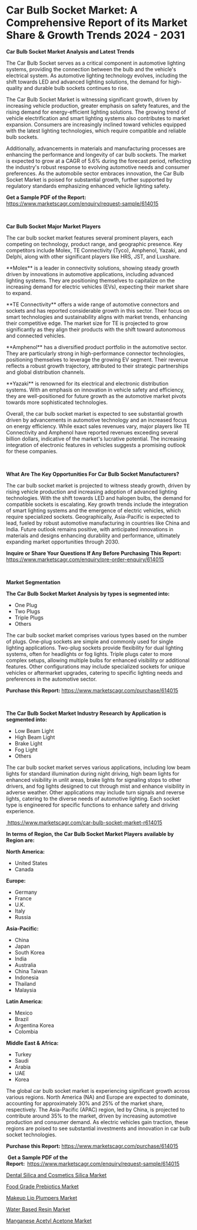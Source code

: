 <p><h1>Car Bulb Socket Market: A Comprehensive Report of its Market Share & Growth Trends 2024 - 2031</h1></p><p><strong>Car Bulb Socket Market Analysis and Latest Trends</strong></p>
<p><p>The Car Bulb Socket serves as a critical component in automotive lighting systems, providing the connection between the bulb and the vehicle's electrical system. As automotive lighting technology evolves, including the shift towards LED and advanced lighting solutions, the demand for high-quality and durable bulb sockets continues to rise. </p><p>The Car Bulb Socket Market is witnessing significant growth, driven by increasing vehicle production, greater emphasis on safety features, and the rising demand for energy-efficient lighting solutions. The growing trend of vehicle electrification and smart lighting systems also contributes to market expansion. Consumers are increasingly inclined toward vehicles equipped with the latest lighting technologies, which require compatible and reliable bulb sockets.</p><p>Additionally, advancements in materials and manufacturing processes are enhancing the performance and longevity of car bulb sockets. The market is expected to grow at a CAGR of 5.6% during the forecast period, reflecting the industry's robust response to evolving automotive needs and consumer preferences. As the automobile sector embraces innovation, the Car Bulb Socket Market is poised for substantial growth, further supported by regulatory standards emphasizing enhanced vehicle lighting safety.</p></p>
<p><strong>Get a Sample PDF of the Report:&nbsp;</strong> <a href="https://www.marketscagr.com/enquiry/request-sample/614015?utm_campaign=1278&utm_medium=2&utm_source=Github&utm_content=ia&utm_term=12102024&utm_id=car-bulb-socket">https://www.marketscagr.com/enquiry/request-sample/614015</a></p>
<p>&nbsp;</p>
<p><strong>Car Bulb Socket Major Market Players</strong></p>
<p><p>The car bulb socket market features several prominent players, each competing on technology, product range, and geographic presence. Key competitors include Molex, TE Connectivity (Tyco), Amphenol, Yazaki, and Delphi, along with other significant players like HRS, JST, and Luxshare.</p><p>**Molex** is a leader in connectivity solutions, showing steady growth driven by innovations in automotive applications, including advanced lighting systems. They are positioning themselves to capitalize on the increasing demand for electric vehicles (EVs), expecting their market share to expand.</p><p>**TE Connectivity** offers a wide range of automotive connectors and sockets and has reported considerable growth in this sector. Their focus on smart technologies and sustainability aligns with market trends, enhancing their competitive edge. The market size for TE is projected to grow significantly as they align their products with the shift toward autonomous and connected vehicles.</p><p>**Amphenol** has a diversified product portfolio in the automotive sector. They are particularly strong in high-performance connector technologies, positioning themselves to leverage the growing EV segment. Their revenue reflects a robust growth trajectory, attributed to their strategic partnerships and global distribution channels.</p><p>**Yazaki** is renowned for its electrical and electronic distribution systems. With an emphasis on innovation in vehicle safety and efficiency, they are well-positioned for future growth as the automotive market pivots towards more sophisticated technologies.</p><p>Overall, the car bulb socket market is expected to see substantial growth driven by advancements in automotive technology and an increased focus on energy efficiency. While exact sales revenues vary, major players like TE Connectivity and Amphenol have reported revenues exceeding several billion dollars, indicative of the market's lucrative potential. The increasing integration of electronic features in vehicles suggests a promising outlook for these companies.</p></p>
<p>&nbsp;</p>
<p><strong>What Are The Key Opportunities For Car Bulb Socket Manufacturers?</strong></p>
<p><p>The car bulb socket market is projected to witness steady growth, driven by rising vehicle production and increasing adoption of advanced lighting technologies. With the shift towards LED and halogen bulbs, the demand for compatible sockets is escalating. Key growth trends include the integration of smart lighting systems and the emergence of electric vehicles, which require specialized sockets. Geographically, Asia-Pacific is expected to lead, fueled by robust automotive manufacturing in countries like China and India. Future outlook remains positive, with anticipated innovations in materials and designs enhancing durability and performance, ultimately expanding market opportunities through 2030.</p></p>
<p><strong>Inquire or Share Your Questions If Any Before Purchasing This Report:</strong> <a href="https://www.marketscagr.com/enquiry/pre-order-enquiry/614015?utm_campaign=1278&utm_medium=2&utm_source=Github&utm_content=ia&utm_term=12102024&utm_id=car-bulb-socket">https://www.marketscagr.com/enquiry/pre-order-enquiry/614015</a></p>
<p>&nbsp;</p>
<p><strong>Market Segmentation</strong></p>
<p><strong>The Car Bulb Socket Market Analysis by types is segmented into:</strong></p>
<p><ul><li>One Plug</li><li>Two Plugs</li><li>Triple Plugs</li><li>Others</li></ul></p>
<p><p>The car bulb socket market comprises various types based on the number of plugs. One-plug sockets are simple and commonly used for single lighting applications. Two-plug sockets provide flexibility for dual lighting systems, often for headlights or fog lights. Triple plugs cater to more complex setups, allowing multiple bulbs for enhanced visibility or additional features. Other configurations may include specialized sockets for unique vehicles or aftermarket upgrades, catering to specific lighting needs and preferences in the automotive sector.</p></p>
<p><strong>Purchase this Report:&nbsp;</strong><a href="https://www.marketscagr.com/purchase/614015?utm_campaign=1278&utm_medium=2&utm_source=Github&utm_content=ia&utm_term=12102024&utm_id=car-bulb-socket">https://www.marketscagr.com/purchase/614015</a></p>
<p>&nbsp;</p>
<p><strong>The Car Bulb Socket Market Industry Research by Application is segmented into:</strong></p>
<p><ul><li>Low Beam Light</li><li>High Beam Light</li><li>Brake Light</li><li>Fog Light</li><li>Others</li></ul></p>
<p><p>The car bulb socket market serves various applications, including low beam lights for standard illumination during night driving, high beam lights for enhanced visibility in unlit areas, brake lights for signaling stops to other drivers, and fog lights designed to cut through mist and enhance visibility in adverse weather. Other applications may include turn signals and reverse lights, catering to the diverse needs of automotive lighting. Each socket type is engineered for specific functions to enhance safety and driving experience.</p></p>
<p><a href="https://www.marketscagr.com/car-bulb-socket-market-r614015?utm_campaign=1278&utm_medium=2&utm_source=Github&utm_content=ia&utm_term=12102024&utm_id=car-bulb-socket">&nbsp;https://www.marketscagr.com/car-bulb-socket-market-r614015</a></p>
<p><strong>In terms of Region, the Car Bulb Socket Market Players available by Region are:</strong></p>
<p>
    <p> <strong> North America: </strong>
        <ul>
            <li>United States</li>
            <li>Canada</li>
        </ul>
        </p> 
    <p> <strong> Europe: </strong>
        <ul>
            <li>Germany</li>
            <li>France</li>
            <li>U.K.</li>
            <li>Italy</li>
            <li>Russia</li>
        </ul>
        </p> 
    <p> <strong> Asia-Pacific: </strong>
        <ul>
            <li>China</li>
            <li>Japan</li>
            <li>South Korea</li>
            <li>India</li>
            <li>Australia</li>
            <li>China Taiwan</li>
            <li>Indonesia</li>
            <li>Thailand</li>
            <li>Malaysia</li>
        </ul>
        </p> 
    <p> <strong> Latin America: </strong>
        <ul>
            <li>Mexico</li>
            <li>Brazil</li>
            <li>Argentina Korea</li>
            <li>Colombia</li>
        </ul>
        </p> 
    <p> <strong> Middle East & Africa: </strong>
        <ul>
            <li>Turkey</li>
            <li>Saudi</li>
            <li>Arabia</li>
            <li>UAE</li>
            <li>Korea</li>
        </ul>
    </p>
    </p>
<p><p>The global car bulb socket market is experiencing significant growth across various regions. North America (NA) and Europe are expected to dominate, accounting for approximately 30% and 25% of the market share, respectively. The Asia-Pacific (APAC) region, led by China, is projected to contribute around 35% to the market, driven by increasing automotive production and consumer demand. As electric vehicles gain traction, these regions are poised to see substantial investments and innovation in car bulb socket technologies.</p></p>
<p><strong>Purchase this Report: </strong><a href="https://www.marketscagr.com/purchase/614015?utm_campaign=1278&utm_medium=2&utm_source=Github&utm_content=ia&utm_term=12102024&utm_id=car-bulb-socket">https://www.marketscagr.com/purchase/614015</a></p>
<p>&nbsp;<strong>Get a Sample PDF of the Report:&nbsp;&nbsp;</strong><a href="https://www.marketscagr.com/enquiry/request-sample/614015?utm_campaign=1278&utm_medium=2&utm_source=Github&utm_content=ia&utm_term=12102024&utm_id=car-bulb-socket">https://www.marketscagr.com/enquiry/request-sample/614015</a></p>
<p><strong></strong></p>
<p><p><a href="https://www.linkedin.com/pulse/dental-silica-cosmetics-market-research-report-2024-2031-j3vbc?utm_campaign=1278&utm_medium=2&utm_source=Github&utm_content=ia&utm_term=12102024&utm_id=car-bulb-socket">Dental Silica and Cosmetics Silica Market</a></p><p><a href="https://www.linkedin.com/pulse/global-food-grade-prebiotics-market-size-trends-analysis-regional-e7yme?utm_campaign=1278&utm_medium=2&utm_source=Github&utm_content=ia&utm_term=12102024&utm_id=car-bulb-socket">Food Grade Prebiotics Market</a></p><p><a href="https://www.linkedin.com/pulse/global-makeup-lip-plumpers-market-share-growth-opportunities-size-ee8be?utm_campaign=1278&utm_medium=2&utm_source=Github&utm_content=ia&utm_term=12102024&utm_id=car-bulb-socket">Makeup Lip Plumpers Market</a></p><p><a href="https://github.com/florjvdva/Market-Research-Report-List-1/blob/main/water-based-resin-market.md?utm_campaign=1278&utm_medium=2&utm_source=Github&utm_content=ia&utm_term=12102024&utm_id=car-bulb-socket">Water Based Resin Market</a></p><p><a href="https://github.com/LoretaDushku585/Market-Research-Report-List-1/blob/main/manganese-acetyl-acetone-market.md?utm_campaign=1278&utm_medium=2&utm_source=Github&utm_content=ia&utm_term=12102024&utm_id=car-bulb-socket">Manganese Acetyl Acetone Market</a></p></p>